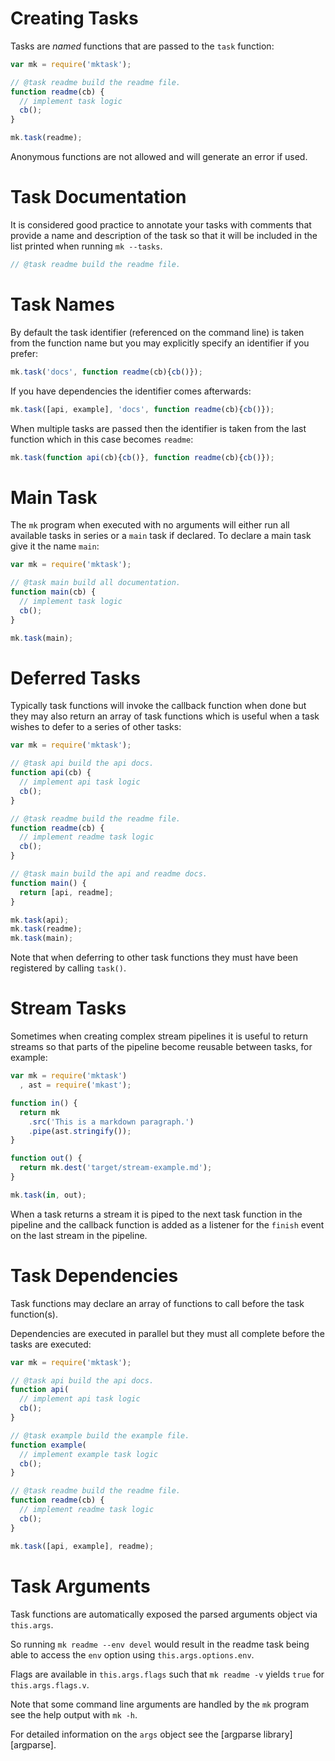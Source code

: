 # Creating Tasks

Tasks are *named* functions that are passed to the `task` function:

```javascript
var mk = require('mktask');

// @task readme build the readme file.
function readme(cb) {
  // implement task logic
  cb();
}

mk.task(readme);
```

Anonymous functions are not allowed and will generate an error if used.

# Task Documentation

It is considered good practice to annotate your tasks with comments that provide a name and description of the task so that it will be included in the list printed when running `mk --tasks`.

```javascript
// @task readme build the readme file.
```

# Task Names

By default the task identifier (referenced on the command line) is taken from the function name but you may explicitly specify an identifier if you prefer:

```javascript
mk.task('docs', function readme(cb){cb()});
```

If you have dependencies the identifier comes afterwards:

```javascript
mk.task([api, example], 'docs', function readme(cb){cb()});
```

When multiple tasks are passed then the identifier is taken from the last function which in this case becomes `readme`:

```javascript
mk.task(function api(cb){cb()}, function readme(cb){cb()});
```

# Main Task

The `mk` program when executed with no arguments will either run all available tasks in series or a `main` task if declared. To declare a main task give it the name `main`:

```javascript
var mk = require('mktask');

// @task main build all documentation.
function main(cb) {
  // implement task logic
  cb();
}

mk.task(main);
```

# Deferred Tasks

Typically task functions will invoke the callback function when done but they may also return an array of task functions which is useful when a task wishes to defer to a series of other tasks:

```javascript
var mk = require('mktask');

// @task api build the api docs.
function api(cb) {
  // implement api task logic
  cb();
}

// @task readme build the readme file.
function readme(cb) {
  // implement readme task logic
  cb();
}

// @task main build the api and readme docs.
function main() {
  return [api, readme];
}

mk.task(api);
mk.task(readme);
mk.task(main);
```

Note that when deferring to other task functions they must have been registered by calling `task()`.

# Stream Tasks

Sometimes when creating complex stream pipelines it is useful to return streams so that parts of the pipeline become reusable between tasks, for example:

```javascript
var mk = require('mktask')
  , ast = require('mkast');

function in() {
  return mk
    .src('This is a markdown paragraph.')
    .pipe(ast.stringify());
}

function out() {
  return mk.dest('target/stream-example.md');
}

mk.task(in, out);
```

When a task returns a stream it is piped to the next task function in the pipeline and the callback function is added as a listener for the `finish` event on the last stream in the pipeline.

# Task Dependencies

Task functions may declare an array of functions to call before the task function(s).

Dependencies are executed in parallel but they must all complete before the tasks are executed:

```javascript
var mk = require('mktask');

// @task api build the api docs.
function api(
  // implement api task logic
  cb();
}

// @task example build the example file.
function example(
  // implement example task logic
  cb();
}

// @task readme build the readme file.
function readme(cb) {
  // implement readme task logic
  cb();
}

mk.task([api, example], readme);
```

# Task Arguments

Task functions are automatically exposed the parsed arguments object via `this.args`.

So running `mk readme --env devel` would result in the readme task being able to access the `env` option using `this.args.options.env`.

Flags are available in `this.args.flags` such that `mk readme -v` yields `true` for `this.args.flags.v`.

Note that some command line arguments are handled by the `mk` program see the help output with `mk -h`.

For detailed information on the `args` object see the [argparse library][argparse].

